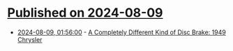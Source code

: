 # [Published on 2024-08-09](index.md)

* [2024-08-09, 01:56:00](https://soylentnews.org/article.pl?sid=24/08/07/1656254&from=rss) - [A Completely Different Kind of Disc Brake: 1949 Chrysler](https://soylentnews.org/article.pl?sid=24/08/07/1656254&from=rss)
